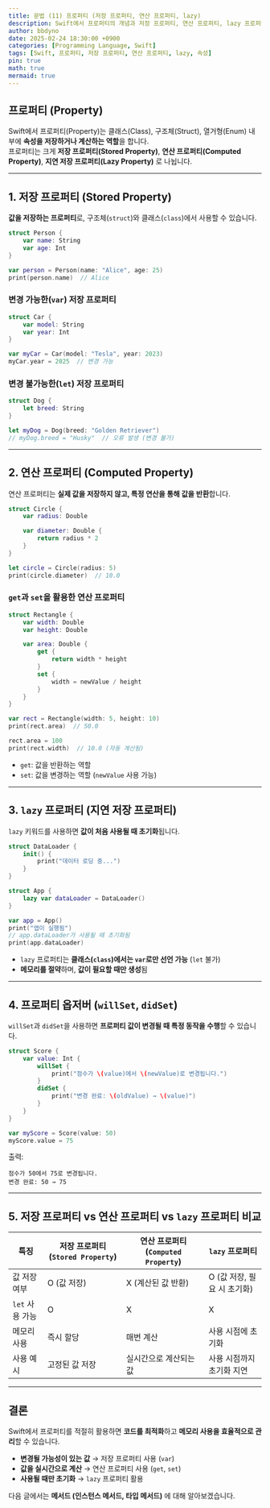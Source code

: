 ```yaml
---
title: 문법 (11) 프로퍼티 (저장 프로퍼티, 연산 프로퍼티, lazy)
description: Swift에서 프로퍼티의 개념과 저장 프로퍼티, 연산 프로퍼티, lazy 프로퍼티의 차이점을 설명합니다.
author: bbdyno
date: 2025-02-24 18:30:00 +0900
categories: [Programming Language, Swift]
tags: [Swift, 프로퍼티, 저장 프로퍼티, 연산 프로퍼티, lazy, 속성]
pin: true
math: true
mermaid: true
---
```


## 프로퍼티 (Property)

Swift에서 프로퍼티(Property)는 클래스(Class), 구조체(Struct), 열거형(Enum) 내부에 **속성을 저장하거나 계산하는 역할**을 합니다.  
프로퍼티는 크게 **저장 프로퍼티(Stored Property)**, **연산 프로퍼티(Computed Property)**, **지연 저장 프로퍼티(Lazy Property)** 로 나뉩니다.

---

## 1. 저장 프로퍼티 (Stored Property)

**값을 저장하는 프로퍼티**로, 구조체(`struct`)와 클래스(`class`)에서 사용할 수 있습니다.

```swift
struct Person {
    var name: String
    var age: Int
}

var person = Person(name: "Alice", age: 25)
print(person.name)  // Alice
```

### 변경 가능한(`var`) 저장 프로퍼티

```swift
struct Car {
    var model: String
    var year: Int
}

var myCar = Car(model: "Tesla", year: 2023)
myCar.year = 2025  // 변경 가능
```

### 변경 불가능한(`let`) 저장 프로퍼티

```swift
struct Dog {
    let breed: String
}

let myDog = Dog(breed: "Golden Retriever")
// myDog.breed = "Husky"  // 오류 발생 (변경 불가)
```

---

## 2. 연산 프로퍼티 (Computed Property)

연산 프로퍼티는 **실제 값을 저장하지 않고, 특정 연산을 통해 값을 반환**합니다.

```swift
struct Circle {
    var radius: Double

    var diameter: Double {
        return radius * 2
    }
}

let circle = Circle(radius: 5)
print(circle.diameter)  // 10.0
```

### `get`과 `set`을 활용한 연산 프로퍼티

```swift
struct Rectangle {
    var width: Double
    var height: Double

    var area: Double {
        get {
            return width * height
        }
        set {
            width = newValue / height
        }
    }
}

var rect = Rectangle(width: 5, height: 10)
print(rect.area)  // 50.0

rect.area = 100
print(rect.width)  // 10.0 (자동 계산됨)
```

- `get`: 값을 반환하는 역할
- `set`: 값을 변경하는 역할 (`newValue` 사용 가능)

---

## 3. `lazy` 프로퍼티 (지연 저장 프로퍼티)

`lazy` 키워드를 사용하면 **값이 처음 사용될 때 초기화**됩니다.

```swift
struct DataLoader {
    init() {
        print("데이터 로딩 중...")
    }
}

struct App {
    lazy var dataLoader = DataLoader()
}

var app = App()
print("앱이 실행됨")
// app.dataLoader가 사용될 때 초기화됨
print(app.dataLoader)
```

- `lazy` 프로퍼티는 **클래스(`class`)에서는 `var`로만 선언 가능** (`let` 불가)
- **메모리를 절약**하며, **값이 필요할 때만 생성**됨

---

## 4. 프로퍼티 옵저버 (`willSet`, `didSet`)

`willSet`과 `didSet`을 사용하면 **프로퍼티 값이 변경될 때 특정 동작을 수행**할 수 있습니다.

```swift
struct Score {
    var value: Int {
        willSet {
            print("점수가 \(value)에서 \(newValue)로 변경됩니다.")
        }
        didSet {
            print("변경 완료: \(oldValue) → \(value)")
        }
    }
}

var myScore = Score(value: 50)
myScore.value = 75
```

출력:
```
점수가 50에서 75로 변경됩니다.
변경 완료: 50 → 75
```

---

## 5. 저장 프로퍼티 vs 연산 프로퍼티 vs `lazy` 프로퍼티 비교

| 특징        | 저장 프로퍼티 (`Stored Property`) | 연산 프로퍼티 (`Computed Property`) | `lazy` 프로퍼티 |
|------------|---------------------------------|---------------------------------|----------------|
| 값 저장 여부 | O (값 저장) | X (계산된 값 반환) | O (값 저장, 필요 시 초기화) |
| `let` 사용 가능 | O | X | X |
| 메모리 사용 | 즉시 할당 | 매번 계산 | 사용 시점에 초기화 |
| 사용 예시 | 고정된 값 저장 | 실시간으로 계산되는 값 | 사용 시점까지 초기화 지연 |

---

## 결론

Swift에서 프로퍼티를 적절히 활용하면 **코드를 최적화**하고 **메모리 사용을 효율적으로 관리**할 수 있습니다.

- **변경될 가능성이 있는 값** → 저장 프로퍼티 사용 (`var`)
- **값을 실시간으로 계산** → 연산 프로퍼티 사용 (`get`, `set`)
- **사용될 때만 초기화** → `lazy` 프로퍼티 활용

다음 글에서는 **메서드 (인스턴스 메서드, 타입 메서드)** 에 대해 알아보겠습니다.
